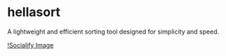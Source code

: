 # hellasort

A lightweight and efficient sorting tool designed for simplicity and speed.

[!Socialify Image](https://socialify.git.ci/gaurav-bhardwaj29/hellasort/image?description=1&font=Rokkitt&language=1&name=1&pattern=Brick+Wall&stargazers=1&theme=Dark)
